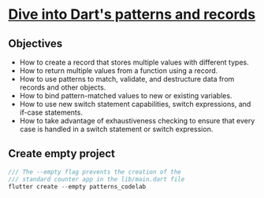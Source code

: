 # [Dive into Dart's patterns and records](https://codelabs.developers.google.com/codelabs/dart-patterns-records?hl=en#0 "follow tutorial")

## Objectives

- How to create a record that stores multiple values with different types.
- How to return multiple values from a function using a record.
- How to use patterns to match, validate, and destructure data from records and other objects.
- How to bind pattern-matched values to new or existing variables.
- How to use new switch statement capabilities, switch expressions, and if-case statements.
- How to take advantage of exhaustiveness checking to ensure that every case is handled in a switch statement or switch expression.

## Create empty project

```dart
/// The --empty flag prevents the creation of the
/// standard counter app in the lib/main.dart file
flutter create --empty patterns_codelab
```
